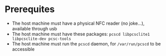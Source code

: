 # Prerequites

- The host machine must have a physical NFC reader (no joke...), available through usb
- The host machine must have these packages: `pcscd libpcsclite1 libpcsclite-dev pcsc-tools`
- The host machine must run the `pcscd` daemon, for `/var/run/pcscd` to be accessible
